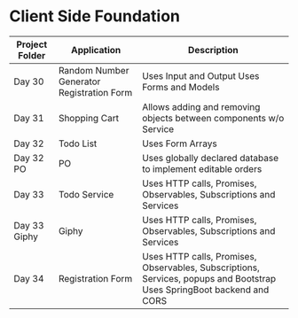 # Client Side Foundation
| Project Folder | Application | Description |
|---|---|---|
| Day 30 | Random Number Generator Registration Form | Uses Input and Output Uses Forms and Models |
| Day 31 | Shopping Cart | Allows adding and removing objects between components w/o Service |
| Day 32 | Todo List | Uses Form Arrays |
| Day 32 PO | PO | Uses globally declared database to implement editable orders |
| Day 33 | Todo Service | Uses HTTP calls, Promises, Observables, Subscriptions and Services |
| Day 33 Giphy | Giphy | Uses HTTP calls, Promises, Observables, Subscriptions and Services |
| Day 34 | Registration Form | Uses HTTP calls, Promises, Observables, Subscriptions, Services, popups and Bootstrap Uses SpringBoot backend and CORS |